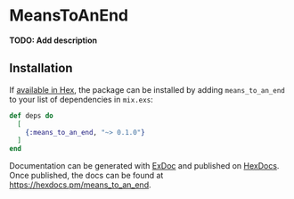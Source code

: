 # MeansToAnEnd

**TODO: Add description**

## Installation

If [available in Hex](https://hex.pm/docs/publish), the package can be installed
by adding `means_to_an_end` to your list of dependencies in `mix.exs`:

```elixir
def deps do
  [
    {:means_to_an_end, "~> 0.1.0"}
  ]
end
```

Documentation can be generated with [ExDoc](https://github.com/elixir-lang/ex_doc)
and published on [HexDocs](https://hexdocs.pm). Once published, the docs can
be found at <https://hexdocs.pm/means_to_an_end>.

